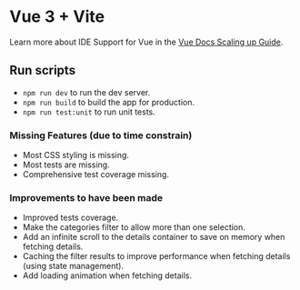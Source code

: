 # Vue 3 + Vite
Learn more about IDE Support for Vue in the [Vue Docs Scaling up Guide](https://vuejs.org/guide/scaling-up/tooling.html#ide-support).

## Run scripts
- `npm run dev` to run the dev server.
- `npm run build` to build the app for production.
- `npm run test:unit` to run unit tests.

### Missing Features (due to time constrain)
- Most CSS styling is missing.
- Most tests are missing.
- Comprehensive test coverage missing.

### Improvements to have been made
- Improved tests coverage.
- Make the categories filter to allow more than one selection.
- Add an infinite scroll to the details container to save on memory when fetching details.
- Caching the filter results to improve performance when fetching details (using state management).
- Add loading animation when fetching details.
